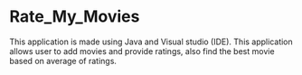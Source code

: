 # Rate_My_Movies
This application is made using Java and Visual studio (IDE). This application allows user to add movies and provide ratings, also find the best movie based on average of ratings.
